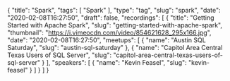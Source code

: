 {
  "title": "Spark",
  "tags": [
    "Spark"
  ],
  "type": "tag",
  "slug": "spark",
  "date": "2020-02-08T16:27:50",
  "draft": false,
  "recordings": [
    {
      "title": "Getting Started with Apache Spark",
      "slug": "getting-started-with-apache-spark",
      "thumbnail": "https://i.vimeocdn.com/video/854621628_295x166.jpg",
      "date": "2020-02-08T16:27:50",
      "meetups": [
        {
          "name": "Austin SQL Saturday",
          "slug": "austin-sql-saturday"
        },
        {
          "name": "Capitol Area Central Texas Users of SQL Server",
          "slug": "capitol-area-central-texas-users-of-sql-server"
        }
      ],
      "speakers": [
        {
          "name": "Kevin Feasel",
          "slug": "kevin-feasel"
        }
      ]
    }
  ]
}